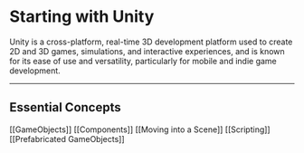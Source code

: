 <h1>Starting with Unity</h1>

Unity is a cross-platform, real-time 3D development platform used to create 2D and 3D games, simulations, and interactive experiences, and is known for its ease of use and versatility, particularly for mobile and indie game development.

---
<h2> Essential Concepts </h2>

[[GameObjects]]
[[Components]]
[[Moving into a Scene]]
[[Scripting]]
[[Prefabricated GameObjects]]


